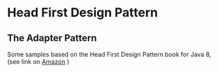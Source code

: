 # Head First Design Pattern

## The Adapter Pattern

Some samples based on the Head First Design Pattern book for Java 8, (see link on [Amazon](https://www.amazon.com/_/dp/0596007124?smid=ATVPDKIKX0DER&_encoding=UTF8&tag=oreilly20-20) )
